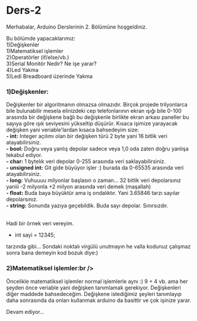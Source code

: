 # Ders-2

Merhabalar, 
Arduino Derslerinin 2. Bölümüne hoşgeldiniz.

Bu bölümde yapacaklarımız:<br />
  1)Değişkenler<br />
  1)Matematiksel işlemler<br />
  2)Operatörler (if/else/vb.)<br />
  3)Serial Monitör Nedir? Ne işe yarar?<br />
  4)Led Yakma<br />
  5)Ledi Breadboard üzerinde Yakma<br />
  
### 1)Değişkenler:<br/>
  Değişkenler bir algoritmanın olmazsa olmazıdır. Birçok projede trilyonlarca bile bulunabilir mesela elinizdeki cep telefonlarının ekran ışığı bile 0-100 arasında bir değişkene bağlı bu değişkenle birlikte ekran arkası paneller bu sayıya göre ışık seviyesini yükseltip düşürür. Kısaca işimize yarayacak değişken yani veriable'lardan kısaca bahsedeyim size:<br/>
     **- int:** Integer açılımı olan bir değişken türü 2 byte yani 16 bitlik veri atayabilirsiniz.<br/>
     **- bool:** Doğru veya yanlış depolar sadece veya 1,0 oda zaten doğru yanlışa tekabul ediyor.<br/>
     **- char:** 1 bytelık veri depolar 0-255 arasında veri saklayabilirsiniz.<br/>
    **- unsigned int:** Git gide büyüyor işler :) burada da 0-65535 arasında veri atayabilirsiniz.<br/>
    **- long:** Vuhuuuu milyonlar başlasın o zaman... 32 bitlik veri depolarsınız yaniii -2 milyonla +2 milyon arasında veri demek (maşallah)<br/>
    **- float:** Buda baya büyüktür ama iş ondalıktır. Yani 3.65846 tarzı sayılar depolarsınız.<br/>
    **- string:** Sonunda yazıya geçebildik. Buda sayı depolar. Sınırsızdır.<br/><br/>
    
Hadi bir örnek veri vereyim.<br/>
    
   * int sayi = 12345; <br/>
  
tarzında gibi... Sondaki noktalı virgülü unutmayın he valla kodunuz çalışmaz sonra bana demeyin kod bozuk diye:)<br/>
      
### 2)Matematiksel işlemler:br />
  Öncelikle matematiksel işlemler normal işlemlerle aynı :) 9 + 4 vb. ama her şeyden önce veriable yani değişken tanımlamak gerekiyor. Değişkenleri diğer maddede bahsedeceğim. Değişkene istediğimiz şeyleri tanımlayıp daha sonrasında da onları kullanmak arduino da basittir ve çok işinize yarar.
  
  Devam ediyor...
